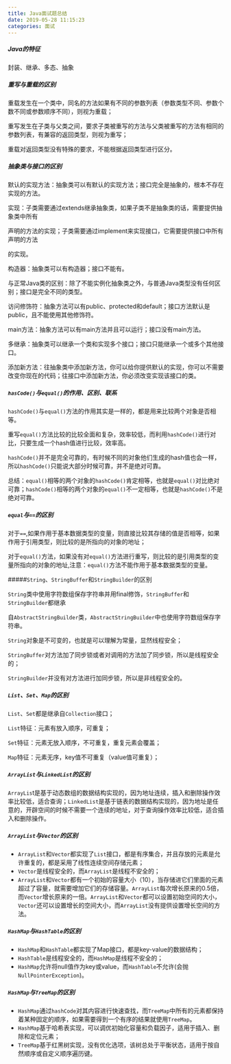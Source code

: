 ```yaml
---
title: Java面试题总结
date: 2019-05-28 11:15:23
categories: 面试
---
```


##### Java的特征

封装、继承、多态、抽象

##### 重写与重载的区别

重载发生在一个类中，同名的方法如果有不同的参数列表（参数类型不同、参数个数不同或参数顺序不同），则视为重载；

重写发生在子类与父类之间，要求子类被重写的方法与父类被重写的方法有相同的参数列表，有兼容的返回类型，则视为重写；

重载对返回类型没有特殊的要求，不能根据返回类型进行区分。

##### 抽象类与接口的区别

默认的实现方法：抽象类可以有默认的实现方法；接口完全是抽象的，根本不存在实现的方法。

实现：子类需要通过extends继承抽象类，如果子类不是抽象类的话，需要提供抽象类中所有

声明的方法的实现；子类需要通过implement来实现接口，它需要提供接口中所有声明的方法

的实现。

构造器：抽象类可以有构造器；接口不能有。

与正常Java类的区别：除了不能实例化抽象类之外，与普通Java类型没有任何区别；接口是完全不同的类型。

访问修饰符：抽象方法可以有public、protected和default；接口方法默认是public，且不能使用其他修饰符。

main方法：抽象方法可以有main方法并且可以运行；接口没有main方法。

多继承：抽象类可以继承一个类和实现多个接口；接口只能继承一个或多个其他接口。

添加新方法：往抽象类中添加新方法，你可以给你提供默认的实现，你可以不需要改变你现在的代码；往接口中添加新方法，你必须改变实现该接口的类。

##### `hasCode()`与`equal()`的作用、区别、联系

`hashCode()`与`equal()`方法的作用其实是一样的，都是用来比较两个对象是否相等。

重写`equal()`方法比较的比较全面和复杂，效率较低，而利用`hashCode()`进行对比，只要生成一个hash值进行比较，效率高。

`hashCode()`并不是完全可靠的，有时候不同的对象他们生成的hash值也会一样，所以`hashCode()`只能说大部分时候可靠，并不是绝对可靠。

总结：`equal()`相等的两个对象的`hashCode()`肯定相等，也就是`equal()`对比绝对可靠；`hashCode()`相等的两个对象的`equal()`不一定相等，也就是`hashCode()`不是绝对可靠。

##### `equal`与`==`的区别

对于`==`,如果作用于基本数据类型的变量，则直接比较其存储的值是否相等，如果作用于引用类型，则比较的是所指向的对象的地址；

对于`equal()`方法，如果没有对`equal()`方法进行重写，则比较的是引用类型的变量所指向的对象的地址,注意：`equal()`方法不能作用于基本数据类型的变量。

#####`String`、`StringBuffer`和`StringBuilder`的区别

`String`类中使用字符数组保存字符串并用final修饰，`StringBuffer`和`StringBuilder`都继承

自`AbstractStringBuilder`类，`AbstractStringBuilder`中也使用字符数组保存字符串。

`String`对象是不可变的，也就是可以理解为常量，显然线程安全；

`StringBuffer`对方法加了同步锁或者对调用的方法加了同步锁，所以是线程安全的；

`StringBuilder`并没有对方法进行加同步锁，所以是非线程安全的。

##### `List`、`Set`、`Map`的区别

`List`、`Set`都是继承自`Collection`接口；

`List`特征：元素有放入顺序，可重复；

`Set`特征：元素无放入顺序，不可重复，重复元素会覆盖；

`Map`特征：元素无序，key值不可重复（value值可重复）；

##### `ArrayList`与`LinkedList`的区别

`ArrayLis`t是基于动态数组的数据结构实现的，因为地址连续，插入和删除操作效率比较低，适合查询；`LinkedList`是基于链表的数据结构实现的，因为地址是任意的，开辟空间的时候不需要一个连续的地址，对于查询操作效率比较低，适合插入和删除操作。

##### `ArrayList`与`Vector`的区别

- `ArrayList`和`Vector`都实现了`List`接口，都是有序集合，并且存放的元素是允许重复的，都是采用了线性连续空间存储元素；
- `Vector`是线程安全的，而`ArrayList`是线程不安全的；
- `ArrayList`和`Vector`都有一个初始的容量大小（10），当存储进它们里面的元素超过了容量，就需要增加它们的存储容量。`ArrayList`每次增长原来的0.5倍，而`Vector`增长原来的一倍。`ArrayList`和`Vector`都可以设置初始空间的大小，`Vector`还可以设置增长的空间大小，而`ArrayList`没有提供设置增长空间的方法。

##### `HashMap`与`HashTable`的区别
- `HashMap`和`HashTable`都实现了Map接口，都是key-value的数据结构；
- `HashTable`是线程安全的，而`HashMap`是线程不安全的；
- `HashMap`允许将null值作为key或value，而`HashTable`不允许(会抛`NullPointerException`)。

##### `HashMap`与`TreeMap`的区别
- `HashMap`通过`hashCode`对其内容进行快速查找，而`TreeMap`中所有的元素都保持着某种固定的顺序，如果需要得到一个有序的结果就使用`TreeMap`。
- `HashMap`基于哈希表实现，可以调优初始化容量和负载因子，适用于插入、删除和定位元素；
- `TreeMap`基于红黑树实现，没有优化选项，该树总处于平衡状态，适用于按自然顺序或自定义顺序遍历键。